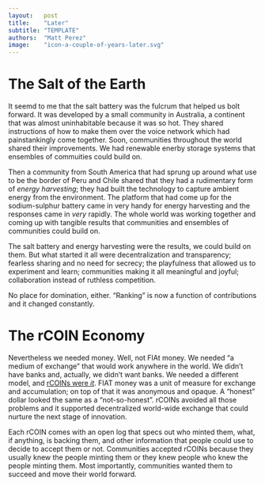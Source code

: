 ```yaml
---
layout:   post
title:    "Later"
subtitle: "TEMPLATE"
authors:  "Matt Perez"
image:    "icon-a-couple-of-years-later.svg"
---
```


<div style="display: none;">
 <p>It took effort, but it didn't take long. We were used to competition and domination, but it killed us. Restarting from near scratch actually helped.</p>
</div>

<h1>The Salt of the Earth</h1>
 <p>It seemd to me that the salt battery was the fulcrum that helped us bolt forward. It was developed by a small community in Australia, a continent that was almost uninhabitable because it was so hot. They shared instructions of how to make them over the voice network which had painstankingly come together. Soon, communities throughout the world shared their improvements. We had renewable enerby storage systems that ensembles of commuities could build on.</p>
 <p>Then a community from South America that had sprung up around what use to be the border of Peru and Chile shared that they had a rudimentary form of <em>energy harvesting</em>; they had built the technology to capture ambient energy from the environment. The platform that had come up for the sodium-sulphur battery came in very handy for energy harvesting and the responses came in <em>very</em> rapidly. The whole world was working together and coming up with tangible results that communities and ensembles of communities could build on.</p>
 <p>The salt battery and energy harvesting were the results, we could build on them. But what started it all were decentralization and transparency; fearless sharing and no need for secrecy; the playfulness that allowed us to experiment and learn; communities making it all meaningful and joyful; collaboration instead of ruthless competition.</p>
 <p> No place for domination, either. &ldquo;Ranking&rdquo; is now a function of contributions and it changed constantly.</p>

<h1>The <span class="_paradigm">rCOIN</span> Economy</h1>
 <p>Nevertheless we needed money. Well, not <span class="_paradigm">FIAt</span> money. We needed &ldquo;a medium of exchange&rdquo; that would work anywhere in the world. We didn&rsquo;t have banks and, actually, we didn&rsquo;t want banks. We needed a different model, and <a href="https://radicalcompanies.com/2022/05/07/rcoin.html" target="_blank"><span class="_paradigm">rCOIN</span>s were <em>it</em></a>. <span href="_paradigm">FIAT</span> money was a unit of measure for exchange and accumulation; on top of that it was anonymous and opaque. A &ldquo;honest&rdquo; dollar looked the same as a &ldquo;not-so-honest&rdquo;. <span class="_paradigm">rCOIN</span>s avoided all those problems and it supported decentralized world-wide exchange that could nurture the next stage of innovation.</p>
 <p>Each <span class="_paradigm">rCOIN</span> comes with an open log that specs out who minted them, what, if anything, is backing them, and other information that people could use to decide to accept them or not. Communities accepted <span class="_paradigm">rCOIN</span>s because they usually knew the people minting them or they knew people who knew the people minting them. Most importantly, communities wanted them to succeed and move their world forward.</p>